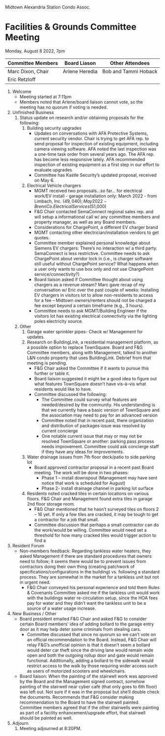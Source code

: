 Midtown Alexandria Station Condo Assoc.

# Facilities & Grounds Committee Meeting

Monday, August 8 2022, 7pm

| Committee Members | Board Liason   | Other Attendees      |
| ----------------- | -------------- | -------------------- |
| Marc Dixon, Chair | Arlene Heredia | Bob and Tammi Hoback |
| Eric Retzloff     |                |                      |

1. Welcome
   - Meeting started at 7:11pm
   - Members noted that Arlene/board liaison cannot vote, so the meeting has no quorum if voting is needed.
2. Unfinished Business
   1. Status update on research and/or obtaining proposals for the following:
      1. Building security upgrades
         - Updates on conversations with AFA Protective Systems, current security vendor. Chair is trying to get AFA rep. to send proposal for inspection of existing equipment, including camera viewing software. AFA noted the last inspection was a one-time task order from several years ago. The AFA rep. has become less responsive lately. AFA recommended inspection of existing equipment as a first step in our effort to evaluate upgrades
         - Committee has Kastle Security’s updated proposal, received on May 6.
      2. Electrical Vehicle chargers
         - MGMT received two proposals…so far… for electrical work/EV install - garage installation only:   March 2022 - from Limbach, Inc. ($49,040);  May 2022 - BrennCo. Electrical Services ($51,000)
         - F&G Chair contacted SemaConnect regional sales rep. and will setup a informational call w/ any committee members and property manager, as well as any Board members.
         - Considerations for ChargePoint, a different EV charger brand 
         - MGMT contacting other electrician/installation vendors to get quotes.
         - Committee member explained personal knowledge about Siemens EV chargers: There’s no interaction w/ a third party.  SemaConnect is less restrictive.   Committee needs to ask ChargePoint about vendor lock in (i.e., is charger software still useful without ChargePoint service?  What happens when a user only wants to use box only and not use ChargePoint service/connectivity?)
         - Board liaison asked if Committee thought about using chargers as a revenue stream?  Marc gave recap of my conversation w/ Eric over the past couple of weeks:  Installing EV chargers in visitors lot to allow non-residents to access for a fee – Midtown owners/renters should not be charged a fee except beyond a certain timeframe (e.g., 3 hours).  
         - Committee needs to ask MGMT/Building Engineer if the visitors lot has existing electrical connectivity via the lighting poles electricity source.
   2. Other
      1. Garage water sprinkler pipes- Check w/ Management for updates.
      2. Research on BuildingLink, a residential management platform, as a possible option to replace TownSquare. Board and F&G Committee members, along with Management, talked to another L&N condo property that uses BuildingLink. Debrief from that meeting is pending.
         - F&G Chair asked the Committee if it wants to pursue this further or table it.
         - Board liaison suggested it might be a good idea to figure out what features TownSquare doesn’t have vis-à-vis what residents would like to have.
         - Committee discussed the following:
           - The Committee could survey what features are needed/desired by the community. His understanding is that we currently have a basic version of TownSquare and the association may need to pay for an advanced version
           - Committee noted that in recent past, there organization and distribution of packages issue was resolved by current concierge
           - One notable current issue that may or may not be resolved TownSquare or another: parking pass process needs improvement. Committee could ask concierge staff if they have any ideas for improvements.
      3. Water drainage issues from 7th floor deck/patio to side parking lot
         - Board approved contractor proposal in a recent past Board meeting. The work will be done in two phases:
           - Phase 1 – install downspout (Management may have sent notice that work is scheduled for August)
           - Phase 2- install drainage channel in parking lot surface
      4. Residents noted cracked tiles in certain locations on various floors. F&G Chair and Management found extra tiles in garage 2nd floor storage room.
         - F&G Chair mentioned that he hasn’t surveyed tiles on floors 2 – 16 yet. If only a few tiles are cracked, it may be tough to get a contractor for a job that small.
         - Committee discussion that perhaps a small contractor can do the work/would be willing. Committee would need set a threshold for how many cracked tiles would trigger action to find a 
3. Resident Forum
   - Non-members feedback: Regarding tankless water heaters, they asked Management if there are standard procedures that owners need to follow; it seems there would be to prevent issues from contractors doing their own thing (creating patchwork of specifications/configurations in the building) vs. following a standard process. They are somewhat in the market for a tankless unit but not in urgent need.
     - F&G Chair conveyed his personal experience and told them Rules & Covenants Committee asked me if the tankless unit would work with the buildings water re-circulation setup, since the HOA fees pay for water and they didn’t want the tankless unit to be a source of a water usage increase.
4. New Business / Other
   - Board president emailed F&G Chair and asked F&G to consider certain Board members’ idea of adding bollard to the garage entry door as it may help deter some criminals from stealing cars.
     - Committee discussed that since no quorum so we can’t vote on an official recommendation to the Board. Instead, F&G Chair will relay F&G’s unofficial opinion is that it doesn’t seem a bollard would deter car theft since the driving lane would remain wide open and both the outgoing rollup door and gate would remain functional. Additionally, adding a bollard to the sidewalk would restrict access to the walk by those requiring wider access such as users of motorized scooters and wheelchairs.
   - Board liaison: When the painting of the stairwell work was approved by the Board and the Management signed contract, somehow painting of the stairwell near cyber café (that only goes to 6th floor) was left out. Not sure if it was in the proposal but she’ll double check the documents. Recommends that F&G consider making recommendation to the Board to have the stairwell painted. Committee members agreed that if the other stairwells were painting as part of a facility enhancement/upgrade effort, that stairwell should be painted as well.
5. Adjourn
   1. Meeting adjourned at 8:20PM.
